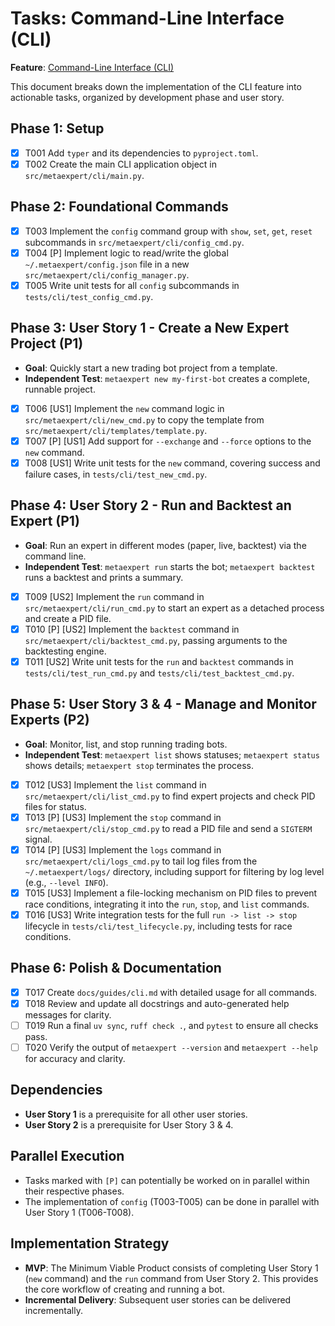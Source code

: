# Tasks: Command-Line Interface (CLI)

**Feature**: [Command-Line Interface (CLI)](./spec.md)

This document breaks down the implementation of the CLI feature into actionable tasks, organized by development phase and user story.

## Phase 1: Setup

- [X] T001 Add `typer` and its dependencies to `pyproject.toml`.
- [X] T002 Create the main CLI application object in `src/metaexpert/cli/main.py`.

## Phase 2: Foundational Commands

- [X] T003 Implement the `config` command group with `show`, `set`, `get`, `reset` subcommands in `src/metaexpert/cli/config_cmd.py`.
- [X] T004 [P] Implement logic to read/write the global `~/.metaexpert/config.json` file in a new `src/metaexpert/cli/config_manager.py`.
- [X] T005 Write unit tests for all `config` subcommands in `tests/cli/test_config_cmd.py`.

## Phase 3: User Story 1 - Create a New Expert Project (P1)

- **Goal**: Quickly start a new trading bot project from a template.
- **Independent Test**: `metaexpert new my-first-bot` creates a complete, runnable project.

- [X] T006 [US1] Implement the `new` command logic in `src/metaexpert/cli/new_cmd.py` to copy the template from `src/metaexpert/cli/templates/template.py`.
- [X] T007 [P] [US1] Add support for `--exchange` and `--force` options to the `new` command.
- [X] T008 [US1] Write unit tests for the `new` command, covering success and failure cases, in `tests/cli/test_new_cmd.py`.

## Phase 4: User Story 2 - Run and Backtest an Expert (P1)

- **Goal**: Run an expert in different modes (paper, live, backtest) via the command line.
- **Independent Test**: `metaexpert run` starts the bot; `metaexpert backtest` runs a backtest and prints a summary.

- [X] T009 [US2] Implement the `run` command in `src/metaexpert/cli/run_cmd.py` to start an expert as a detached process and create a PID file.
- [X] T010 [P] [US2] Implement the `backtest` command in `src/metaexpert/cli/backtest_cmd.py`, passing arguments to the backtesting engine.
- [X] T011 [US2] Write unit tests for the `run` and `backtest` commands in `tests/cli/test_run_cmd.py` and `tests/cli/test_backtest_cmd.py`.

## Phase 5: User Story 3 & 4 - Manage and Monitor Experts (P2)

- **Goal**: Monitor, list, and stop running trading bots.
- **Independent Test**: `metaexpert list` shows statuses; `metaexpert status` shows details; `metaexpert stop` terminates the process.

- [X] T012 [US3] Implement the `list` command in `src/metaexpert/cli/list_cmd.py` to find expert projects and check PID files for status.
- [X] T013 [P] [US3] Implement the `stop` command in `src/metaexpert/cli/stop_cmd.py` to read a PID file and send a `SIGTERM` signal.
- [X] T014 [P] [US3] Implement the `logs` command in `src/metaexpert/cli/logs_cmd.py` to tail log files from the `~/.metaexpert/logs/` directory, including support for filtering by log level (e.g., `--level INFO`).
- [X] T015 [US3] Implement a file-locking mechanism on PID files to prevent race conditions, integrating it into the `run`, `stop`, and `list` commands.
- [X] T016 [US3] Write integration tests for the full `run -> list -> stop` lifecycle in `tests/cli/test_lifecycle.py`, including tests for race conditions.

## Phase 6: Polish & Documentation

- [X] T017 Create `docs/guides/cli.md` with detailed usage for all commands.
- [X] T018 Review and update all docstrings and auto-generated help messages for clarity.
- [ ] T019 Run a final `uv sync`, `ruff check .`, and `pytest` to ensure all checks pass.
- [ ] T020 Verify the output of `metaexpert --version` and `metaexpert --help` for accuracy and clarity.

## Dependencies

- **User Story 1** is a prerequisite for all other user stories.
- **User Story 2** is a prerequisite for User Story 3 & 4.

## Parallel Execution

- Tasks marked with `[P]` can potentially be worked on in parallel within their respective phases.
- The implementation of `config` (T003-T005) can be done in parallel with User Story 1 (T006-T008).

## Implementation Strategy

- **MVP**: The Minimum Viable Product consists of completing User Story 1 (`new` command) and the `run` command from User Story 2. This provides the core workflow of creating and running a bot.
- **Incremental Delivery**: Subsequent user stories can be delivered incrementally.
